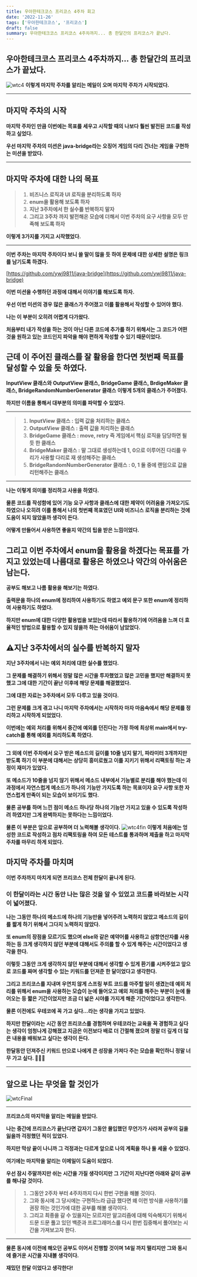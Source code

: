 ```yaml
---
title: 우아한테크코스 프리코스 4주차 회고
date: '2022-11-26'
tags: ['우아한테크코스', '프리코스']
draft: false
summary: 우아한테크코스 프리코스 4주차까지... 총 한달간의 프리코스가 끝났다.
---
```


## 우아한테크코스 프리코스 4주차까지… 총 한달간의 프리코스가 끝났다.

![wtc4](/static/images/wtc4.png)
**이렇게 마지막 주차를 알리는 메일이 오며 마지막 주차가 시작되었다.**

---

## 마지막 주차의 시작

**마지막 주차인 만큼 이번에는 목표를 세우고 시작할 때의 나보다 훨씬 발전된 코드를 작성하고 싶었다.**

**우선 마지막 주차의 미션은 java-bridge라는 오징어 게임의 다리 건너는 게임을 구현하는 미션을 받았다.**

---

## 마지막 주차에 대한 나의 목표

> 1. **비즈니스 로직과 UI 로직을 분리하도록 하자**
> 2. **enum을 활용해 보도록 하자**
> 3. **지난 3주차에서 한 실수를 반복하지 말자**
> 4. **그리고 3주차 까지 발전해온 모습에 더해서 이번 주차의 요구 사항을 모두 만족해 보도록 하자**

**이렇게 3가지를 가지고 시작했었다.**

---

**이번 주차는 마지막 주차이다 보니 쓸 말이 많을 듯 하여 문제에 대한 상세한 설명은 링크를 남기도록 하겠다.**

[https://github.com/ywj9811/java-bridge](https://github.com/ywj9811/java-bridge)

**이번 미션을 수행하던 과정에 대해서 이야기를 해보도록 하자.**

**우선 이번 미션의 경우 많은 클래스가 주어졌고 이를 활용해서 작성할 수 있어야 했다.**

**나는 이 부분이 오히려 어렵게 다가왔다.**

**처음부터 내가 작성을 하는 것이 아닌 다른 코드에 추가를 하기 위해서는 그 코드가 어떤 것을 원하고 있는 코드인지 파악을 해야 편하게 작성할 수 있기 때문이었다.**

## **근데 이 주어진 클래스를 잘 활용을 한다면 첫번째 목표를 달성할 수 있을 듯 하였다.**

**InputView 클래스와 OutputView 클래스, BridgeGame 클래스, BrdigeMaker 클래스, BridgeRandomNumberGenerator 클래스 이렇게 5개의 클래스가 주어졌다.**

**하지만 이름을 통해서 대부분의 의미를 파악할 수 있었다.**

---

> 1. **InputView 클래스 : 입력 값을 처리하는 클래스**
> 2. **OutputView 클래스 : 출력 값을 처리하는 클래스**
> 3. **BridgeGame 클래스 : move, retry 즉 게임에서 핵심 로직을 담당하면 될 듯 한 클래스**
> 4. **BridgeMaker 클래스 : 말 그대로 생성하는데 1, 0으로 이루어진 다리를 우리가 사용할 다리로 재 생성해주는 클래스**
> 5. **BridgeRandomNumberGenerator 클래스 : 0, 1 둘 중에 랜덤으로 값을 리턴해주는 클래스**

---

**나는 이렇게 의미를 정리하고 사용을 하였다.**

**물론 코드를 작성함에 있어 기능 요구 사항과 클래스에 대한 제약이 어려움을 가져오기도 하였으나 오히려 이를 통해서 나의 첫번째 목표였던 UI와 비즈니스 로직을 분리하는 것에 도움이 되지 않았을까 생각이 든다.**

**어떻게 만들어서 사용하면 좋을지 약간의 팁을 받은 느낌이었다.**

## **그리고 이번 주차에서 enum을 활용을 하겠다는 목표를 가지고 있었는데 나름대로 활용은 하였으나 약간의 아쉬움은 남는다.**

**공부도 해보고 나름 활용을 해보기는 하였다.**

**출력문을 하나의 enum에 정리하여 사용하기도 하였고 예외 문구 또한 enum에 정리하여 사용하기도 하였다.**

**하지만 enum에 대한 다양한 활용법을 보았는데 따라서 활용하기에 어려움을 느껴 더 효율적인 방법으로 활용할 수 있지 않을까 하는 아쉬움이 남았었다.**

## ⚠️지난 3주차에서의 실수를 반복하지 말자

**지난 3주차에서 나는 예외 처리에 대한 실수를 했었다.**

**그 문제를 해결하기 위해서 정말 많은 시간을 투자했었고 많은 고민을 했지만 해결하지 못했고 그에 대한 기간이 끝난 이후에 해당 문제를 해결했었다.**

**그에 대한 자료는 3주차에서 모두 다루고 있을 것이다.**

**그런 문제를 크게 겪고 나니 마지막 주차에서는 시작하자 마자 마음속에서 해당 문제를 정리하고 시작하게 되었었다.**

**이번에는 예외 처리를 위해서 중간에 예외를 던진다는 가정 하에 최상위 main에서 try-catch를 통해 예외를 처리하도록 하였다.**

---

**그 외에 이번 주차에서 요구 받은 메소드의 길이를 10줄 넘지 말기, 파라미터 3개까지만 받도록 하기 이 부분에 대해서는 상당히 흥미로웠고 이를 지키기 위해서 리팩토링 하는 과정이 재미가 있었다.**

**또 메소드가 10줄을 넘지 않기 위해서 메소드 내부에서 기능별로 분리를 해야 했는데 이 과정에서 자연스럽게 메소드가 하나의 기능만 가지도록 하는 목표이자 요구 사항 또한 자연스럽게 만족이 되는 모습이 보이기도 했다.**

**물론 공부를 하며 느낀 점이 메소드 하나당 하나의 기능만 가지고 있을 수 있도록 작성하려 하였지만 그게 완벽하지는 못하다는 느낌이었다.**

**물론 이 부분은 앞으로 공부하며 더 노력해볼 생각이다.**
![wtc4fin](/static/images/wtc4fin.png)
**이렇게 처음에는 엉성한 코드로 작성하고 점차 리팩토링을 하여 모든 테스트를 통과하며 제출을 하고 마지막 주차를 마무리 하게 되었다.**

## 마지막 주차를 마치며

**이번 주차까지 마치게 되면 프리코스 전체 한달이 끝나게 된다.**

### **이 한달이라는 시간 동안 나는 많은 것을 알 수 있었고 코드를 바라보는 시각이 넓어졌다.**

**나는 그동안 하나의 메소드에 하나의 기능만을 넣어주려 노력하지 않았고 메소드의 길이를 짧게 하기 위해서 그다지 노력하지 않았다.**

**또 enum의 장점을 모르기도 했으며 else와 같은 예약어를 사용하고 삼항연산자를 사용하는 등 크게 생각하지 않던 부분에 대해서도 주의를 할 수 있게 해주는 시간이었다고 생각을 한다.**

**이렇듯 그동안 크게 생각하지 않던 부분에 대해서 생각할 수 있게 환기를 시켜주었고 앞으로 코드를 짜며 생각할 수 있는 키워드를 던져준 한 달이었다고 생각한다.**

**그리고 프리코스를 지내며 우연치 않게 스프링 부트 코드를 마주할 일이 생겼는데 예외 처리를 위해서 enum을 사용하는 모습이 눈에 들어오고 예외 처리를 해주는 부분이 눈에 들어오는 등 짧은 기간이었지만 조금 더 넓은 시야를 가지게 해준 기간이었다고 생각한다.**

**물론 이전에도 우테코에 꼭 가고 싶다…라는 생각을 가지고 있었다.**

**하지만 한달이라는 시간 동안 프리코스를 경험하며 우테코라는 교육을 꼭 경험하고 싶다는 생각이 엄청나게 강해졌고 지금은 이전보다 배로 더 간절해 졌으며 정말 더 깊게 더 많은 내용을 배워보고 싶다는 생각이 든다.**

**한달동안 던져주신 키워드 만으로 나에게 큰 성장을 가져다 주는 모습을 확인하니 정말 너무 가고 싶다. 🙏🙏🙏**

---

## 앞으로 나는 무엇을 할 것인가

![wtcFinal](/static/images/wtcFinal.png)

---

**프리코스의 마지막을 알리는 메일을 받았다.**

**나는 중간에 프리코스가 끝난다면 갑자기 그동안 몰입했던 무언가가 사라져 공부의 길을 잃을까 걱정했던 적이 있었다.**

**하지만 막상 끝이 나니까 그 걱정과는 다르게 앞으로 나의 계획을 하나 둘 세울 수 있었다.**

**여기에는 마지막을 알리는 이메일이 도움이 되었다.**

**우선 잠시 주말까지만 쉬는 시간을 가질 생각이지만 그 기간이 지난다면 아래와 같이 공부를 해나갈 것이다.**

> 1. **그동안 2주차 부터 4주차까지 다시 한번 구현을 해볼 것이다.**
> 2. **그와 동시에 그 당시에는 구현하느라 급급 했다면 왜 이런 방식을 사용하기를 권장 하는 것인가에 대한 공부를 해볼 생각이다.**
> 3. **그리고 최종을 갈 수 있을지는 모르지만 알고리즘에 대해 익숙해지기 위해서 드문 드문 풀고 있던 백준과 프로그래머스를 다시 한번 집중해서 풀어보는 시간을 가져보고자 한다.**

---

**물론 동시에 이전에 해오던 공부도 이어서 진행할 것이며 14일 까지 떨리지만 그와 동시에 즐거운 시간을 지내볼 생각이다.**

**재밌던 한달 이었다고 생각한다!**
